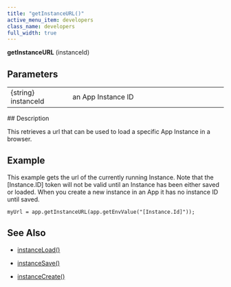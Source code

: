 ```yaml
---
title: "getInstanceURL()"
active_menu_item: developers
class_name: developers
full_width: true
---
```



**getInstanceURL** (instanceId)

## Parameters

<table>
<tr>
<td width="136">
{string} instanceId

</td>
<td width="22">
</td>
<td width="722">
an App Instance ID

</td>
</tr>
</table>
## Description

This retrieves a url that can be used to load a specific App Instance in a browser.

## Example

This example gets the url of the currently running Instance. Note that the [Instance.ID] token will not be valid until an Instance has been either saved or loaded. When you create a new instance in an App it has no instance ID until saved.

    myUrl = app.getInstanceURL(app.getEnvValue("[Instance.Id]"));
   

## See Also

 - [instanceLoad()](../instance-data-functions/instanceload)

 - [instanceSave()](../instance-data-functions/instancesave)

 - [instanceCreate()](../instance-data-functions/instancecreate)

